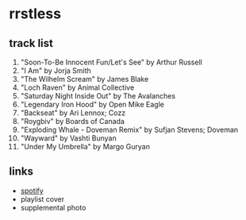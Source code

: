 # rrstless

## track list

1. "Soon-To-Be Innocent Fun/Let's See" by Arthur Russell
2. "I Am" by Jorja Smith
3. "The Wilhelm Scream" by James Blake
4. "Loch Raven" by Animal Collective
5. "Saturday Night Inside Out" by The Avalanches
6. "Legendary Iron Hood" by Open Mike Eagle
7. "Backseat" by Ari Lennox; Cozz
8. "Roygbiv" by Boards of Canada
9. "Exploding Whale - Doveman Remix" by Sufjan Stevens; Doveman
10. "Wayward" by Vashti Bunyan
11. "Under My Umbrella" by Margo Guryan

## links

- [spotify](https://open.spotify.com/playlist/2Zclu1X1sHqpLXQ3qSt4Vw)
- playlist cover
- supplemental photo
